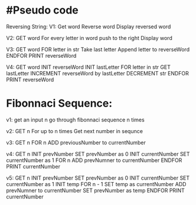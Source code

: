 

#Pseudo code
=======

Reversing String:
V1:
Get word
Reverse word
Display reversed word

V2:
GET word
For every letter in word push to the right
Display word

V3:
GET word
FOR letter in str
  Take last letter
  Append letter to reverseWord
ENDFOR
PRINT reverseWord

V4:
GET word
INIT reverseWord
INIT lastLetter
FOR letter in str
  GET lastLetter
  INCREMENT reverseWord by lastLetter
  DECREMENT str
ENDFOR
PRINT reverseWord







Fibonnaci Sequence:
======
v1:
get an input n
go through fibonnaci sequence n times

v2:
GET n
For up to n times
  Get next number in sequnce

v3:
GET n
FOR n
  ADD previousNumber to currentNumber

v4:
GET n
INIT prevNumber
SET prevNumber as 0
INIT currentNumber
SET currentNumber as 1
FOR n
  ADD prevNumner to currentNumber
ENDFOR
PRINT currentNumber

v5:
GET n
INIT prevNumber
SET prevNumber as 0
INIT currentNumber
SET currentNumber as 1
INIT temp
FOR n - 1 
  SET temp as currentNumber
  ADD prevNumner to currentNumber
  SET prevNumber as temp
ENDFOR
PRINT currentNumber
